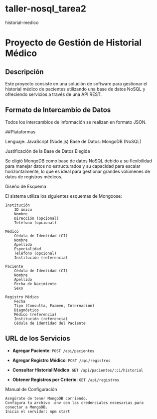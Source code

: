 # taller-nosql_tarea2
historial-medico

# Proyecto de Gestión de Historial Médico


## Descripción

Este proyecto consiste en una solución de software para gestionar el historial médico de pacientes utilizando una base de datos NoSQL y ofreciendo servicios a través de una API REST.


## Formato de Intercambio de Datos

Todos los intercambios de información se realizan en formato JSON.

##Plataformas

Lenguaje: JavaScript (Node.js)
Base de Datos: MongoDB (NoSQL)

Justificación de la Base de Datos Elegida

Se eligió MongoDB como base de datos NoSQL debido a su flexibilidad para manejar datos no estructurados y su capacidad para escalar horizontalmente, lo que es ideal para gestionar grandes volúmenes de datos de registros médicos.

Diseño de Esquema

El sistema utiliza los siguientes esquemas de Mongoose:

    Institución
        ID único
        Nombre
        Dirección (opcional)
        Teléfono (opcional)

    Médico
        Cédula de Identidad (CI)
        Nombre
        Apellido
        Especialidad
        Teléfono (opcional)
        Institución (referencia)

    Paciente
        Cédula de Identidad (CI)
        Nombre
        Apellido
        Fecha de Nacimiento
        Sexo

    Registro Médico
        Fecha
        Tipo (Consulta, Examen, Internación)
        Diagnóstico
        Médico (referencia)
        Institución (referencia)
        Cédula de Identidad del Paciente

## URL de los Servicios

- **Agregar Paciente**: `POST /api/pacientes`

- **Agregar Registro Médico**: `POST /api/registros`

- **Consultar Historial Médico**: `GET /api/pacientes/:ci/historial`

- **Obtener Registros por Criterio**: `GET /api/registros`

Manual de Configuración

    Asegúrate de tener MongoDB corriendo.
    Configura tu archivo .env con las credenciales necesarias para conectar a MongoDB.
    Inicia el servidor: npm start
    
